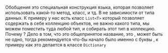 Обобщения это специальная конструкция языка, которая позволяет использовать какой-то метод, класс, и тд. В не зависимости от типа данных. К примеру у нас есть класс `List<T>` который позволяет содержать в себе коллекцию объектов, не важно какого типа, мы можем поместить туда любой тип, и собирать этот тип в коллекцию.
Почему <T>?
Дело в том, что это общепринятое название, это <T>, может быть не одно, тогда рекомендуется что-бы начало было именно с буквы <T>, к примеру как это делается в классе `Dictionary` <TKey> <TValue>